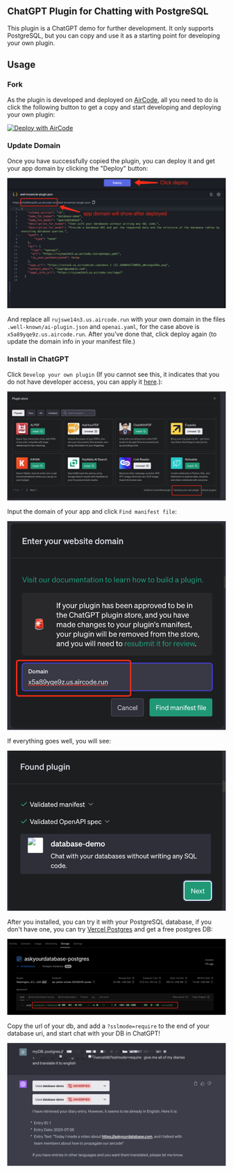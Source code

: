 ## ChatGPT Plugin for Chatting with PostgreSQL

This plugin is a ChatGPT demo for further development. It only supports PostgreSQL, but you can copy and use it as a starting point for developing your own plugin. 

## Usage

### Fork

As the plugin is developed and deployed on [AirCode](https://aircode.io/), all you need to do is click the following button to get a copy and start developing and deploying your own plugin:

[![Deploy with AirCode](https://aircode.io/aircode-deploy-button.svg)](https://aircode.io/dashboard?owner=AirCodeLabs&repo=aircode&branch=main&path=examples%2Fchatgpt-plugin&appname=DatabaseQuery)

### Update Domain

Once you have successfully copied the plugin, you can deploy it and get your app domain by clicking the "Deploy" button: 

![Alt text](https://github.com/AirCodeLabs/aircode/blob/chatgpt/examples/chatGPT-plugin/image.png?raw%253Dtrue)

And replace all `rujswe14n3.us.aircode.run` with your own domain in the files `.well-known/ai-plugin.json` and `openai.yaml`, for the case above is `x5a89yqe9z.us.aircode.run`. After you've done that, click deploy again (to update the domain info in your manifest file.)

### Install in ChatGPT 

Click `Develop your own plugin` (If you cannot see this, it indicates that you do not have developer access, you can apply it [here](https://openai.com/waitlist/plugins).):

![Alt text](https://github.com/AirCodeLabs/aircode/blob/chatgpt/examples/chatGPT-plugin/image-1.png?raw%253Dtrue) 

Input the domain of your app and click `Find manifest file`: 

![Alt text](https://github.com/AirCodeLabs/aircode/blob/chatgpt/examples/chatGPT-plugin/image-2.png?raw%25253Dtrue)

If everything goes well, you will see:

![Alt text](https://github.com/AirCodeLabs/aircode/blob/chatgpt/examples/chatGPT-plugin/image-3.png?raw%25253Dtrue)

After you installed, you can try it with your PostgreSQL database, if you don't have one, you can try [Vercel Postgres](https://vercel.com/storage/postgres) and get a free postgres DB:

![Alt text](https://github.com/AirCodeLabs/aircode/blob/chatgpt/examples/chatGPT-plugin/image-4.png?raw%25253Dtrue)

Copy the url of your db, and add a `?sslmode=require` to the end of your database uri, and start chat with your DB in ChatGPT!

![Alt text](https://github.com/AirCodeLabs/aircode/blob/chatgpt/examples/chatGPT-plugin/image-5.png?raw%25253Dtrue)